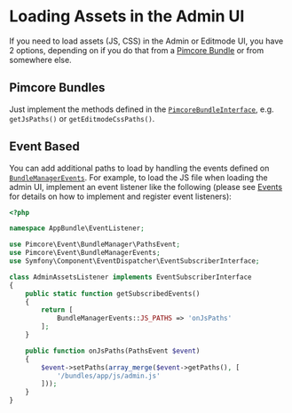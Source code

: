# Loading Assets in the Admin UI

If you need to load assets (JS, CSS) in the Admin or Editmode UI, you have 2 options, depending on if you do that from a
[Pimcore Bundle](./05_Pimcore_Bundles) or from somewhere else.

## Pimcore Bundles

Just implement the methods defined in the [`PimcoreBundleInterface`](https://github.com/pimcore/pimcore/blob/master/lib/Extension/Bundle/PimcoreBundleInterface.php),
e.g. `getJsPaths()` or `getEditmodeCssPaths()`.

## Event Based

You can add additional paths to load by handling the events defined on [`BundleManagerEvents`](https://github.com/pimcore/pimcore/blob/master/lib/Event/BundleManagerEvents.php).
For example, to load the JS file when loading the admin UI, implement an event listener like the following (please see
[Events](../../20_Extending_Pimcore/11_Event_API_and_Event_Manager.md) for details on how to implement and register event
listeners): 

```php
<?php

namespace AppBundle\EventListener;

use Pimcore\Event\BundleManager\PathsEvent;
use Pimcore\Event\BundleManagerEvents;
use Symfony\Component\EventDispatcher\EventSubscriberInterface;

class AdminAssetsListener implements EventSubscriberInterface
{
    public static function getSubscribedEvents()
    {
        return [
            BundleManagerEvents::JS_PATHS => 'onJsPaths'
        ];
    }

    public function onJsPaths(PathsEvent $event)
    {
        $event->setPaths(array_merge($event->getPaths(), [
            '/bundles/app/js/admin.js'
        ]));
    }
}
```

 
